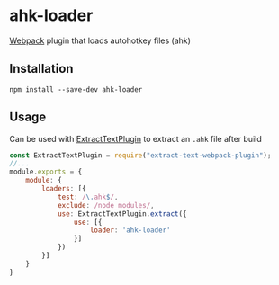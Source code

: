 # ahk-loader

[Webpack](http://webpack.github.io/) plugin that loads autohotkey files (ahk)

## Installation

```
npm install --save-dev ahk-loader
```

## Usage

Can be used with [ExtractTextPlugin](https://github.com/webpack-contrib/extract-text-webpack-plugin) to extract an `.ahk` file after build

``` javascript
const ExtractTextPlugin = require("extract-text-webpack-plugin");
//...
module.exports = {
	module: {
		loaders: [{
			test: /\.ahk$/,
			exclude: /node_modules/,
			use: ExtractTextPlugin.extract({
				use: [{
					loader: 'ahk-loader'
				}]
			})
		}]
	}
}
```
